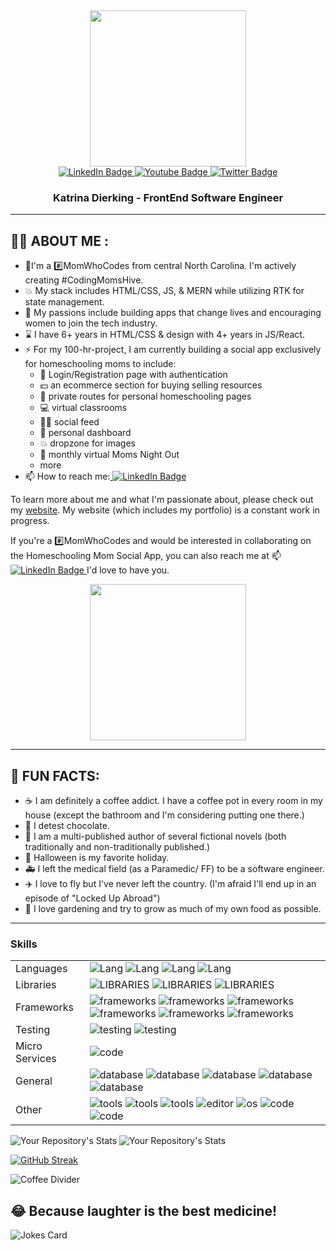 
<!--
**Katrina-Dierking/katrina-dierking** is a ✨ _special_ ✨ repository because its `README.md` (this file) appears on your GitHub profile.

Here are some ideas to get you started:

- 🔭 I’m currently working on ...
- 🌱 I’m currently learning ...
- 👯 I’m looking to collaborate on ...
- 🤔 I’m looking for help with ...
- 💬 Ask me about ...
- 📫 How to reach me: ...
- 😄 Pronouns: ...
- ⚡ Fun fact: ...
-->          

<div id="header" align="center">
  <img src="https://media.giphy.com/media/NgurY1o4z080Jfoyzw/giphy.gif" width="250" height="250"/>
</div>
<div id="badges" align="center">
   <a href="https://www.linkedin.com/in/kalynn-dier/">
     <img src="https://img.shields.io/badge/LinkedIn-blue?style=for-the-badge&logo=linkedin&logoColor=white" alt="LinkedIn Badge"/>
   </a>
   <a href="your-youtube-URL">
     <img src="https://img.shields.io/badge/YouTube-red?style=for-the-badge&logo=youtube&logoColor=white" alt="Youtube Badge"/>
   </a>
   <a href="[your-twitter-URL](https://twitter.com/katrinadierking)">
     <img src="https://img.shields.io/badge/Twitter-blue?style=for-the-badge&logo=twitter&logoColor=white" alt="Twitter Badge"/>
   </a>
 
 ### Katrina Dierking - FrontEnd Software Engineer
</div>

---
## :woman_technologist: ABOUT ME :
- :telescope:I'm a :hash:MomWhoCodes from central North Carolina. I'm actively creating #CodingMomsHive.
- :collision: My stack includes HTML/CSS, JS, & MERN while utilizing RTK for state management. 
- :seedling: My passions include building apps that change lives and encouraging women to join the tech industry. 
- :hourglass: I have 6+ years in HTML/CSS & design with 4+ years in JS/React. 
- :zap: For my 100-hr-project, I am currently building a social app exclusively for homeschooling moms to include: 
    - 🔐 Login/Registration page with authentication
    - :dollar: an ecommerce section for buying selling resources
    - :apple: private routes for personal homeschooling pages
    - :computer: virtual classrooms
    - :ok_woman: social feed
    - :star2: personal dashboard
    - :boom: dropzone for images
    - :tropical_drink: monthly virtual Moms Night Out
    - more
- :mailbox: How to reach me:<a href="https://www.linkedin.com/in/kalynn-dier/">
     <img src="https://img.shields.io/badge/LinkedIn-blue?style=for-the-badge&logo=linkedin&logoColor=white" alt="LinkedIn Badge"/>
   </a>

To learn more about me and what I'm passionate about, please check out my [website](https://hertimetocode.com). My website (which includes my portfolio) is a constant work in progress. 

If you're a :hash:MomWhoCodes and would be interested in collaborating on the Homeschooling Mom Social App, you can also reach me at :mailbox: <a href="https://www.linkedin.com/in/kalynn-dier/">
     <img src="https://img.shields.io/badge/LinkedIn-blue?style=for-the-badge&logo=linkedin&logoColor=white" alt="LinkedIn Badge"/>
   </a>
   I'd love to have you.


   <div align="center"><img src="https://media.giphy.com/media/UxY46BGYro0WfLxgLH/giphy.gif" width="250" height="250"></div>
   
---

## :microphone: FUN FACTS: 
- :coffee: I am definitely a coffee addict. I have a coffee pot in every room in my house (except the bathroom and I'm considering putting one there.)
- :chocolate_bar: I detest chocolate. 
- :blue_book: I am a multi-published author of several fictional novels (both traditionally and non-traditionally published.) 
- :ghost: Halloween is my favorite holiday.
- :ambulance: I left the medical field (as a Paramedic/ FF) to be a software engineer. 
- :airplane: I love to fly but I've never left the country. (I'm afraid I'll end up in an episode of "Locked Up Abroad")
- :corn: I love gardening and try to grow as much of my own food as possible. 

---
 
### Skills
|               |               |
| ------------- | ------------- |
| Languages     |  <img src="https://img.shields.io/badge/Lang-HTML5-ff69b4.svg?style=flat-plastic" alt="Lang"> <img src="https://img.shields.io/badge/Lang-CSS-ff69b4.svg?style=flat-plastic" alt="Lang"> <img src="https://img.shields.io/badge/Lang-JavaScript-ff69b4.svg?style=flat-plastic" alt="Lang">  <img src="https://img.shields.io/badge/Lang-TypeScript-ff69b4.svg?style=flat-plastic" alt="Lang">|
| Libraries     | <img src="https://img.shields.io/badge/Lib-React-blue.svg?style=flat-plastic" alt="LIBRARIES"> <img src="https://img.shields.io/badge/Lib-Formik-blue.svg?style=flat-plastic" alt="LIBRARIES"> <img src="https://img.shields.io/badge/Lib-SemanticUI-blue.svg?style=flat-plastic" alt="LIBRARIES">|
| Frameworks    | <img src="https://img.shields.io/badge/FW-Redux-purple.svg?style=flat-plastic" alt="frameworks"> <img src="https://img.shields.io/badge/FW-Node.js-purple.svg?style=flat-plastic" alt="frameworks"> <img src="https://img.shields.io/badge/FW-Express-purple.svg?style=flat-plastic" alt="frameworks"> <img src="https://img.shields.io/badge/FW-Knex-purple.svg?style=flat-plastic" alt="frameworks"> <img src="https://img.shields.io/badge/FW-PowerShell-purple.svg?style=flat-plastic" alt="frameworks"> <img src="https://img.shields.io/badge/FW-Bootstrap-purple.svg?style=flat-plastic" alt="frameworks"> | 
| Testing | <img src="https://img.shields.io/badge/Test-Jest-yellow.svg?style=flat-plastic" alt="testing" > <img src="https://img.shields.io/badge/Test-Cypress-yellow.svg?style=flat-plastic" alt="testing" > |
| Micro Services | <img src="https://img.shields.io/badge/MS-StripeAPI-teal.svg?style=flat-plastic" alt="code">
| General | <img src="https://img.shields.io/badge/General-System Design-red.svg?style=flat-plastic" alt="database" >  <img src="https://img.shields.io/badge/General-Scalability-red.svg?style=flat-plastic" alt="database" > <img src="https://img.shields.io/badge/General-Responsiveness-red.svg?style=flat-plastic" alt="database" >  <img src="https://img.shields.io/badge/General-Agile PM-red.svg?style=flat-plastic" alt="database" >  <img src="https://img.shields.io/badge/General-Accessibility-red.svg?style=flat-plastic" alt="database" > |
| Other |  <img src="https://img.shields.io/badge/Tools-Postman-pink.svg?style=flat-plastic" alt="tools">  <img src="https://img.shields.io/badge/Tools-Git-pink.svg?style=flat-plastic" alt="tools"> <img src="https://img.shields.io/badge/Tools-GitHub-pink.svg?style=flat-plastic" alt="tools"> <img src="https://img.shields.io/badge/Editor-VSCode-pink.svg?style=flat-plastic" alt="editor"> <img src="https://img.shields.io/badge/OS-Windows 10-pink.svg?style=flat-plastic" alt="os"> <img src="https://img.shields.io/badge/Code-LESS-pink.svg?style=flat-plastic" alt="code"> <img src="https://img.shields.io/badge/Code-SASS-pink.svg?style=flat-plastic" alt="code"> |


![Your Repository's Stats](https://github-readme-stats.vercel.app/api/top-langs/?username=katrina-dierking&theme=default)  ![Your Repository's Stats](https://github-readme-stats.vercel.app/api?username=katrina-dierking&show_icons=true)

[![GitHub Streak](https://streak-stats.demolab.com?user=katrina-dierking&theme=javascript)](https://git.io/streak-stats)
 
![Coffee Divider](https://blog.hertimetocode.com/wp-content/uploads/2021/04/coffee-pulse.png)
 
<!--  ### View my Trello board (Feel free to leave comments and offer suggestions.)
  [Invitation Link](https://trello.com/invite/b/hkdssiNx/2b8d15d4f842a97fb5b57036cc6d0e55/projects-tasks)
 ![Trello board](https://blog.hertimetocode.com/wp-content/uploads/2021/05/TrelloScreen.png) -->
 
## 😂 Because laughter is the best medicine!
![Jokes Card](https://readme-jokes.vercel.app/api)

